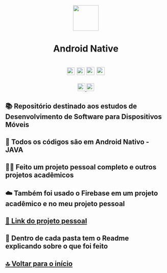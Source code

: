 <div align="center"> 
    <img width=80px height=80px src="https://img.icons8.com/nolan/64/web.png"/>
</div>
<div align="center">

<h1> Android Native <h1>

<img height=24he src="https://img.shields.io/github/repo-size/brunossales/Android_Native" /> 
<img height=24he src="https://img.shields.io/github/languages/count/brunossales/Android_Native" /> 
<img height=25he src="https://img.shields.io/github/stars/brunossales/Android_Native?style=social" /> 
<img height=25he src="https://img.shields.io/github/forks/brunossales/Android_Native?style=social" /> 

</div>
<div align="center">
    <a href="https://www.instagram.com/brunossaless/" alt="instagram" target="_blank" > 
        <img padding=10he height=24he src="https://img.shields.io/badge/Instagram-E4405F?style=for-the-badge&logo=instagram&logoColor=white" /> </a>
    <a href="mailto:bruno.particular25@hotmail.com" alt="email" target="_blank" > 
        <img padding=10he height=24he src="https://img.shields.io/badge/Microsoft_Outlook-0078D4?style=for-the-badge&logo=microsoft-outlook&logoColor=white" /> </a>
    
</div>

<h2>📚 Repositório destinado aos estudos de Desenvolvimento de Software para Dispositivos Móveis </h2>

<h2>📘 Todos os códigos são em <stromg>Android Nativo - JAVA</stromg></h2>

<h2>👨‍💻 Feito um projeto pessoal completo e outros projetos acadêmicos</h2>

<h2>☁️ Também foi usado o Firebase em um projeto acadêmico e no meu projeto pessoal</h2>

## [🔗 Link do projeto pessoal](https://github.com/brunossales/Android_Native/tree/main/Cripto)


<h2>📁 Dentro de cada pasta tem o Readme explicando sobre o que foi feito </h2>

## [🔝 Voltar para o início]()
